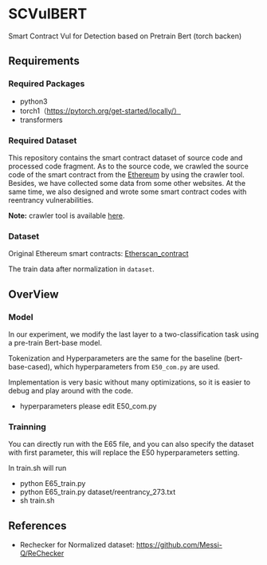 # SCVulBERT

Smart Contract Vul for Detection based on Pretrain Bert (torch backen)

## Requirements

### Required Packages

* python3
* torch1（https://pytorch.org/get-started/locally/）
* transformers

### Required Dataset

This repository contains the smart contract dataset of source code and processed code fragment. As to the source code, we crawled the source code of the smart contract from the [Ethereum](https://etherscan.io/) by using the crawler tool. Besides, we have collected some data from some other websites. At the same time, we also designed and wrote some smart contract codes with reentrancy vulnerabilities.

**Note:** crawler tool is available [here](https://github.com/Messi-Q/Crawler).

### Dataset

Original Ethereum smart contracts: [Etherscan_contract](https://drive.google.com/open?id=1h9aFFSsL7mK4NmVJd4So7IJlFj9u0HRv)

The train data after normalization in `dataset`.

## OverView

### Model

In our experiment, we modify the last layer to a two-classification task using a pre-train Bert-base model.

Tokenization and Hyperparameters are the same for the baseline (bert-base-cased), which hyperparameters from `E50_com.py` are used.

Implementation is very basic without many optimizations, so it is easier to debug and play around with the code.

* hyperparameters please edit E50_com.py

### Trainning

You can directly run with the E65 file, and you can also specify the dataset with first parameter, this will replace the E50 hyperparameters setting.

In train.sh will run

* python E65_train.py
* python E65_train.py dataset/reentrancy_273.txt
* sh train.sh

## References

* Rechecker for Normalized dataset: https://github.com/Messi-Q/ReChecker